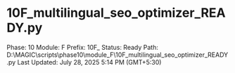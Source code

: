 # 10F_multilingual_seo_optimizer_READY.py

Phase: 10
Module: F
Prefix: 10F_
Status: Ready
Path: D:\MAGIC\scripts\phase10\module_F\10F_multilingual_seo_optimizer_READY.py
Last Updated: July 28, 2025 5:14 PM (GMT+5:30)
